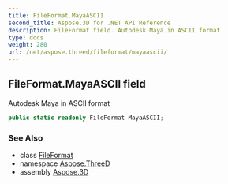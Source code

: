 ```yaml
---
title: FileFormat.MayaASCII
second_title: Aspose.3D for .NET API Reference
description: FileFormat field. Autodesk Maya in ASCII format
type: docs
weight: 280
url: /net/aspose.threed/fileformat/mayaascii/
---
```

## FileFormat.MayaASCII field

Autodesk Maya in ASCII format

```csharp
public static readonly FileFormat MayaASCII;
```

### See Also

* class [FileFormat](../)
* namespace [Aspose.ThreeD](../../fileformat/)
* assembly [Aspose.3D](../../../)


